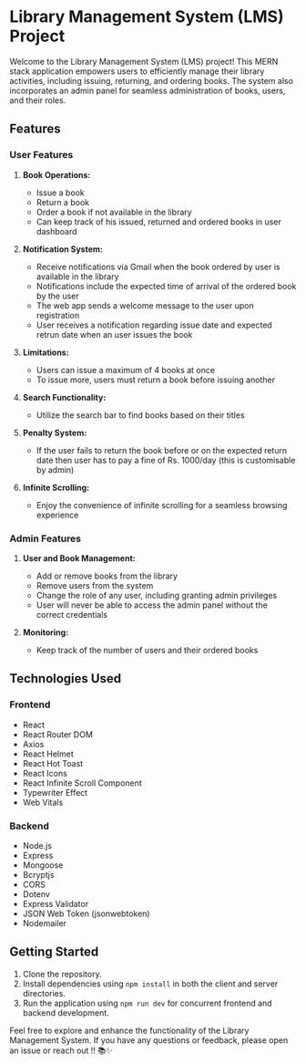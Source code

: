 # Library Management System (LMS) Project

Welcome to the Library Management System (LMS) project! This MERN stack application empowers users to efficiently manage their library activities, including issuing, returning, and ordering books. The system also incorporates an admin panel for seamless administration of books, users, and their roles.

## Features

### User Features

1. **Book Operations:**
   - Issue a book
   - Return a book
   - Order a book if not available in the library
   - Can keep track of his issued, returned and ordered books in user dashboard

2. **Notification System:**
   - Receive notifications via Gmail when the book ordered by user is available in the library 
   - Notifications include the expected time of arrival of the ordered book by the user
   - The web app sends a welcome message to the user upon registration
   - User receives a notification regarding issue date and expected retrun date when an user issues the book

3. **Limitations:**
   - Users can issue a maximum of 4 books at once
   - To issue more, users must return a book before issuing another

4. **Search Functionality:**
   - Utilize the search bar to find books based on their titles

5. **Penalty System:**
   -  If the user fails to return the book before or on the expected return date then user has to pay a fine of Rs. 1000/day (this is customisable by admin)
      
7. **Infinite Scrolling:**
   - Enjoy the convenience of infinite scrolling for a seamless browsing experience

### Admin Features

1. **User and Book Management:**
   - Add or remove books from the library
   - Remove users from the system
   - Change the role of any user, including granting admin privileges
   - User will never be able to access the admin panel without the correct credentials

2. **Monitoring:**
   - Keep track of the number of users and their ordered books

## Technologies Used

### Frontend

- React
- React Router DOM
- Axios
- React Helmet
- React Hot Toast
- React Icons
- React Infinite Scroll Component
- Typewriter Effect
- Web Vitals

### Backend

- Node.js
- Express
- Mongoose
- Bcryptjs
- CORS
- Dotenv
- Express Validator
- JSON Web Token (jsonwebtoken)
- Nodemailer

## Getting Started

1. Clone the repository.
2. Install dependencies using `npm install` in both the client and server directories.
3. Run the application using `npm run dev` for concurrent frontend and backend development.

Feel free to explore and enhance the functionality of the Library Management System. If you have any questions or feedback, please open an issue or reach out !! 📚✨
